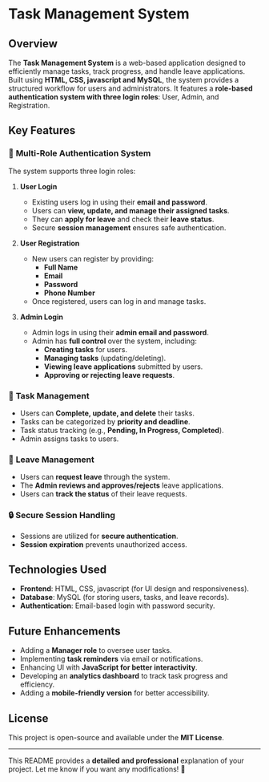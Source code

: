 # **Task Management System**  

## **Overview**  
The **Task Management System** is a web-based application designed to efficiently manage tasks, track progress, and handle leave applications. Built using **HTML, CSS, javascript and MySQL**, the system provides a structured workflow for users and administrators. It features a **role-based authentication system with three login roles**: User, Admin, and Registration.  

## **Key Features**  

### 🔐 **Multi-Role Authentication System**  
The system supports three login roles:  

1. **User Login**  
   - Existing users log in using their **email and password**.  
   - Users can **view, update, and manage their assigned tasks**.  
   - They can **apply for leave** and check their **leave status**.  
   - Secure **session management** ensures safe authentication.  

2. **User Registration**  
   - New users can register by providing:  
     - **Full Name**  
     - **Email**  
     - **Password**  
     - **Phone Number**  
   - Once registered, users can log in and manage tasks.  

3. **Admin Login**  
   - Admin logs in using their **admin email and password**.  
   - Admin has **full control** over the system, including:  
     - **Creating tasks** for users.  
     - **Managing tasks** (updating/deleting).  
     - **Viewing leave applications** submitted by users.  
     - **Approving or rejecting leave requests**.  

### 📝 **Task Management**  
- Users can **Complete, update, and delete** their tasks.  
- Tasks can be categorized by **priority and deadline**.  
- Task status tracking (e.g., **Pending, In Progress, Completed**).  
- Admin assigns tasks to users.  

### 📅 **Leave Management**  
- Users can **request leave** through the system.  
- The **Admin reviews and approves/rejects** leave applications.  
- Users can **track the status** of their leave requests.  

### 🔒 **Secure Session Handling**  
- Sessions are utilized for **secure authentication**.  
- **Session expiration** prevents unauthorized access.  

## **Technologies Used**  
- **Frontend**: HTML, CSS, javascript (for UI design and responsiveness).    
- **Database**: MySQL (for storing users, tasks, and leave records).  
- **Authentication**: Email-based login with password security.  

 ## **Future Enhancements**  
- Adding a **Manager role** to oversee user tasks.  
- Implementing **task reminders** via email or notifications.  
- Enhancing UI with **JavaScript for better interactivity**.  
- Developing an **analytics dashboard** to track task progress and efficiency.  
- Adding a **mobile-friendly version** for better accessibility.  

## **License**  
This project is open-source and available under the **MIT License**.  

---

This README provides a **detailed and professional** explanation of your project. Let me know if you want any modifications! 🚀
